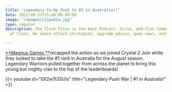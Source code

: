 ```yaml
---
title: 'Legendary Co-Op Push to #1 in Australia!!'
date: 2022-08-31T15:00:00-04:00
image: "/images/c2jpod1a.jpg"
type: regular
description: The Clash Files is the best Podcast, Scrim, and Clan Community in Clash
  of Clans. We share attack strategies, upgrade advice, game news, and base design.

---
```

  
[**Magnus Games **](https://www.youtube.com/c/MagnusGames)recapped the action as we joined Crystal 2 Join while they looked to take the #1 rank in Australia for the August season. Legendary Warriors pulled together from across the planet to bring this young but mighty clan to the top of the leaderboards!

{{< youtube id="0X2wTt3SUis" title="Legendary Push War | #1 in Australia!" >}}